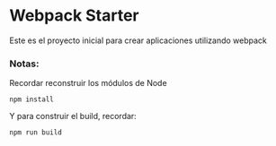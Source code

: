 # Webpack Starter

Este es el proyecto inicial para crear aplicaciones utilizando webpack

### Notas:
Recordar reconstruir los módulos de Node

```
npm install
```

Y para construir el build, recordar:
```
npm run build
```
